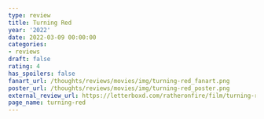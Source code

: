 ```yaml
---
type: review
title: Turning Red
year: '2022'
date: 2022-03-09 00:00:00
categories:
- reviews
draft: false
rating: 4
has_spoilers: false
fanart_url: /thoughts/reviews/movies/img/turning-red_fanart.png
poster_url: /thoughts/reviews/movies/img/turning-red_poster.png
external_review_url: https://letterboxd.com/ratheronfire/film/turning-red/
page_name: turning-red
---
```


